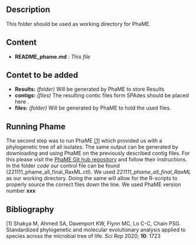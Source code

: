 

## Description
This folder should be used as working directory for PhaME.

## Content

- **README_phame.md** : *This file*

## Contet to be added

- **Results:** *(folder)* Will be generated by PhaME to store Results
- **contigs:** *(files)* The resulting contic files form SPAdes should be placed here . 
- **files:** *(folder)* Will be generated by PhaME to hold the used files. 

## Running Phame
The second step was to run PhaME [[1]](#1) which provided us with a phylogenetic tree of all isolates. The same output can be generated by downloading and using PhaME on the previously described contig files. For this please visit the [PhaME Git hub repository](https://github.com/LANL-Bioinformatics/PhaME) and follow their instructions. In the folder *code* our control file can be found (221111_phame_all_final_RaxML.ctl). We used *221111_phame_all_final_RaxML* as our working directory. Doing the same will allow for the R-scripts to properly source the correct files down the line. We used PhaME version number **xxx**



## Bibliography

<a id="1">[1]</a>
Shakya M, Ahmed SA, Davenport KW, Flynn MC, Lo C-C, Chain PSG. Standardized phylogenetic and molecular evolutionary analysis applied to species across the microbial tree of life. *Sci Rep* 2020; **10**: 1723


